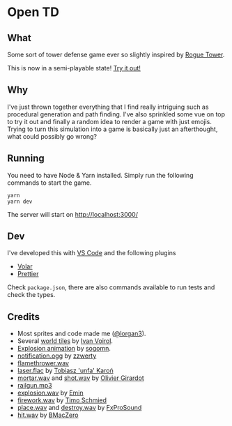 # Open TD

## What

Some sort of tower defense game ever so slightly inspired by [Rogue Tower](https://store.steampowered.com/app/1843760/Rogue_Tower/).

This is now in a semi-playable state! [Try it out!](https://lorgan3.github.io/open-td/)

## Why

I've just thrown together everything that I find really intriguing such as procedural generation and path finding. I've also sprinkled some vue on top to try it out and finally a random idea to render a game with just emojis. Trying to turn this simulation into a game is basically just an afterthought, what could possibly go wrong?

## Running

You need to have Node & Yarn installed. Simply run the following commands to start the game.

```
yarn
yarn dev
```

The server will start on [http://localhost:3000/](http://localhost:3000/)

## Dev

I've developed this with [VS Code](https://code.visualstudio.com/) and the following plugins

- [Volar](https://marketplace.visualstudio.com/items?itemName=Vue.volar)
- [Prettier](https://marketplace.visualstudio.com/items?itemName=esbenp.prettier-vscode)

Check `package.json`, there are also commands available to run tests and check the types.

## Credits

- Most sprites and code made me ([@lorgan3](https://github.com/lorgan3)).
- Several [world tiles](https://opengameart.org/content/basic-map-32x32-by-ivan-voirol) by [Ivan Voirol](https://opengameart.org/users/ivan-voirol).
- [Explosion animation](https://opengameart.org/content/explosion-3) by [sogomn](https://opengameart.org/users/sogomn).
- [notification.ogg](https://freesound.org/people/zzwerty/sounds/315878/) by [zzwerty](https://freesound.org/people/zzwerty/)
- [flamethrower.wav](https://freesound.org/people/deleted_user_13668154/sounds/616093/)
- [laser.flac](https://freesound.org/people/unfa/sounds/584191/) by [Tobiasz 'unfa' Karoń](https://freesound.org/people/unfa/)
- [mortar.wav](https://freesound.org/people/OGsoundFX/sounds/423108/) and [shot.wav](https://freesound.org/people/OGsoundFX/sounds/423114/) by [Olivier Girardot](https://freesound.org/people/OGsoundFX/)
- [railgun.mp3](https://freesound.org/people/deleted_user_1941307/sounds/155790/)
- [explosion.wav](https://freesound.org/people/EminYILDIRIM/sounds/553153/) by [Emin](https://freesound.org/people/EminYILDIRIM/)
- [firework.wav](https://freesound.org/people/TimoSchmied/sounds/530972/) by [Timo Schmied](https://freesound.org/people/TimoSchmied/)
- [place.wav](https://freesound.org/people/Robinhood76/sounds/254079/) and [destroy.wav](https://freesound.org/people/Robinhood76/sounds/503554/) by [FxProSound](https://freesound.org/people/Robinhood76/)
- [hit.wav](https://freesound.org/people/BMacZero/sounds/96138/) by [BMacZero](https://freesound.org/people/BMacZero/)
